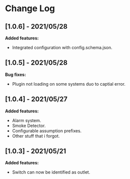 
# Change Log

## [1.0.6] - 2021/05/28
  
**Added features:**
- Integrated configuration with config.schema.json.

## [1.0.5] - 2021/05/28
  
**Bug fixes:**
- Plugin not loading on some systems duo to captial error.

## [1.0.4] - 2021/05/27
  
**Added features:**
- Alarm system.
- Smoke Detector.
- Configurable assumption prefixes.
- Other stuff that i forgot.

## [1.0.3] - 2021/05/21
  
**Added features:**

- Switch can now be identified as outlet.